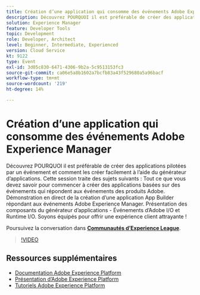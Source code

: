```yaml
---
title: Création d’une application qui consomme des événements Adobe Experience Manager
description: Découvrez POURQUOI il est préférable de créer des applications pilotées par un événement et comment les créer facilement à l’aide du générateur d’applications. Cette session couvre tous les éléments dont vous avez besoin pour commencer à créer des applications basées sur des événements qui répondent aux événements des produits Adobe. Démonstration en direct de la création d’une application App Builder répondant aux événements Adobe Experience Manager. Présentation des composants du générateur d’applications - Événements d’Adobe I/O et Runtime I/O. Soyons équipés pour offrir une expérience client attrayante !
solution: Experience Manager
feature: Developer Tools
topic: Development
role: Developer, Architect
level: Beginner, Intermediate, Experienced
version: Cloud Service
kt: 9122
type: Event
exl-id: 3d05c830-6471-4306-9b2a-5c9513153fc3
source-git-commit: ca06e5a8b1602a7bcfb83a43f529680a5a96bacf
workflow-type: tm+mt
source-wordcount: '219'
ht-degree: 14%

---
```


# Création d’une application qui consomme des événements Adobe Experience Manager

Découvrez POURQUOI il est préférable de créer des applications pilotées par un événement et comment les créer facilement à l’aide du générateur d’applications. Cette session traite des sujets suivants : Tout ce que vous devez savoir pour commencer à créer des applications basées sur des événements qui répondent aux événements des produits Adobe. Démonstration en direct de la création d’une application App Builder répondant aux événements Adobe Experience Manager. Présentation des composants du générateur d’applications - Événements d’Adobe I/O et Runtime I/O. Soyons équipés pour offrir une expérience client attrayante !

Poursuivez la conversation dans **[Communautés d’Experience League](https://adobe.ly/3ipjs8p)**.

>[!VIDEO](https://video.tv.adobe.com/v/337566/?quality=12&learn=on&hidetitle=true)

## Ressources supplémentaires

- [Documentation Adobe Experience Platform](https://experienceleague.adobe.com/docs/experience-platform.html?lang=fr)
- [Présentation d’Adobe Experience Platform](https://experienceleague.adobe.com/docs/experience-platform/landing/home.html?lang=fr)
- [Tutoriels Adobe Experience Platform](https://experienceleague.adobe.com/docs/platform-learn/tutorials/overview.html?lang=fr)
